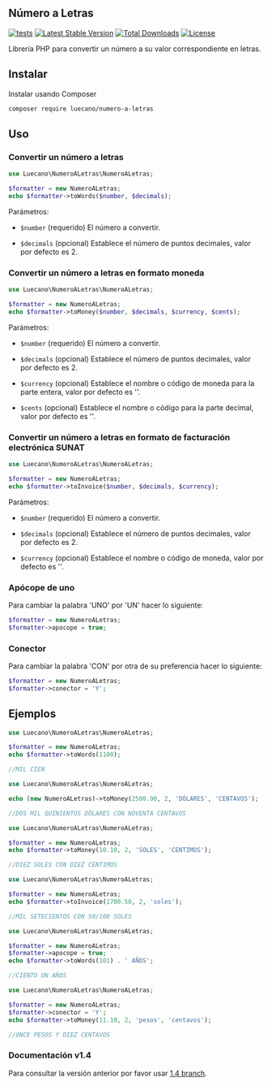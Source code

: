 ## Número a Letras

[![tests](https://github.com/luecano/numero-a-letras/workflows/tests/badge.svg)](https://github.com/luecano/numero-a-letras/actions)
[![Latest Stable Version](https://poser.pugx.org/luecano/numero-a-letras/v/stable)](https://packagist.org/packages/luecano/numero-a-letras)
[![Total Downloads](https://poser.pugx.org/luecano/numero-a-letras/downloads)](https://packagist.org/packages/luecano/numero-a-letras)
[![License](https://poser.pugx.org/luecano/numero-a-letras/license)](https://packagist.org/packages/luecano/numero-a-letras)

Librería PHP para convertir un número a su valor correspondiente en letras.

## Instalar

Instalar usando Composer

```bash
composer require luecano/numero-a-letras
```

## Uso

### Convertir un número a letras

```php
use Luecano\NumeroALetras\NumeroALetras;

$formatter = new NumeroALetras;
echo $formatter->toWords($number, $decimals);
```

Parámetros:

- `$number` (requerido) El número a convertir.

- `$decimals` (opcional) Establece el número de puntos decimales, valor por defecto es 2.

### Convertir un número a letras en formato moneda

```php
use Luecano\NumeroALetras\NumeroALetras;

$formatter = new NumeroALetras;
echo $formatter->toMoney($number, $decimals, $currency, $cents);
```

Parámetros:

- `$number` (requerido) El número a convertir.

- `$decimals` (opcional) Establece el número de puntos decimales, valor por defecto es 2.

- `$currency` (opcional) Establece el nombre o código de moneda para la parte entera, valor por defecto es ''.

- `$cents` (opcional) Establece el nombre o código para la parte decimal, valor por defecto es ''.

### Convertir un número a letras en formato de facturación electrónica SUNAT

```php
use Luecano\NumeroALetras\NumeroALetras;

$formatter = new NumeroALetras;
echo $formatter->toInvoice($number, $decimals, $currency);
```

Parámetros:

- `$number` (requerido) El número a convertir.

- `$decimals` (opcional) Establece el número de puntos decimales, valor por defecto es 2.

- `$currency` (opcional) Establece el nombre o código de moneda, valor por defecto es ''.

### Apócope de uno

Para cambiar la palabra 'UNO' por 'UN' hacer lo siguiente:

```php
$formatter = new NumeroALetras;
$formatter->apocope = true;
```

### Conector

Para cambiar la palabra 'CON' por otra de su preferencia hacer lo siguiente:

```php
$formatter = new NumeroALetras;
$formatter->conector = 'Y';
```

## Ejemplos

```php
use Luecano\NumeroALetras\NumeroALetras;

$formatter = new NumeroALetras;
echo $formatter->toWords(1100);

//MIL CIEN
```

```php
use Luecano\NumeroALetras\NumeroALetras;

echo (new NumeroALetras)->toMoney(2500.90, 2, 'DÓLARES', 'CENTAVOS');

//DOS MIL QUINIENTOS DÓLARES CON NOVENTA CENTAVOS
```

```php
use Luecano\NumeroALetras\NumeroALetras;

$formatter = new NumeroALetras;
echo $formatter->toMoney(10.10, 2, 'SOLES', 'CENTIMOS');

//DIEZ SOLES CON DIEZ CENTIMOS
```

```php
use Luecano\NumeroALetras\NumeroALetras;

$formatter = new NumeroALetras;
echo $formatter->toInvoice(1700.50, 2, 'soles');

//MIL SETECIENTOS CON 50/100 SOLES
```

```php
use Luecano\NumeroALetras\NumeroALetras;

$formatter = new NumeroALetras;
$formatter->apocope = true;
echo $formatter->toWords(101) . ' AÑOS';

//CIENTO UN AÑOS
```

```php
use Luecano\NumeroALetras\NumeroALetras;

$formatter = new NumeroALetras;
$formatter->conector = 'Y';
echo $formatter->toMoney(11.10, 2, 'pesos', 'centavos');

//ONCE PESOS Y DIEZ CENTAVOS
```

### Documentación v1.4

Para consultar la versión anterior por favor usar [1.4 branch](https://github.com/luecano/numero-a-letras/tree/1.4).
